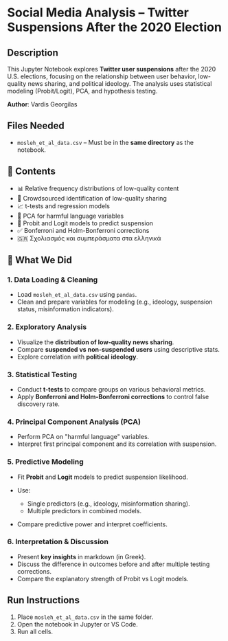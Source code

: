 
# Social Media Analysis – Twitter Suspensions After the 2020 Election

## Description

This Jupyter Notebook explores **Twitter user suspensions** after the 2020 U.S. elections, focusing on the relationship between user behavior, low-quality news sharing, and political ideology. The analysis uses statistical modeling (Probit/Logit), PCA, and hypothesis testing.

**Author**: Vardis Georgilas

## Files Needed

* `mosleh_et_al_data.csv` – Must be in the **same directory** as the notebook.

## 🧪 Contents

* 📊 Relative frequency distributions of low-quality content
* 🧠 Crowdsourced identification of low-quality sharing
* 📈 t-tests and regression models
* 🧬 PCA for harmful language variables
* 🧮 Probit and Logit models to predict suspension
* ✅ Bonferroni and Holm-Bonferroni corrections
* 🇬🇷 Σχολιασμός και συμπεράσματα στα ελληνικά


## 🧪 What We Did

### 1. Data Loading & Cleaning

* Load `mosleh_et_al_data.csv` using `pandas`.
* Clean and prepare variables for modeling (e.g., ideology, suspension status, misinformation indicators).

### 2. Exploratory Analysis

* Visualize the **distribution of low-quality news sharing**.
* Compare **suspended vs non-suspended users** using descriptive stats.
* Explore correlation with **political ideology**.

### 3. Statistical Testing

* Conduct **t-tests** to compare groups on various behavioral metrics.
* Apply **Bonferroni and Holm-Bonferroni corrections** to control false discovery rate.

### 4. Principal Component Analysis (PCA)

* Perform PCA on "harmful language" variables.
* Interpret first principal component and its correlation with suspension.

### 5. Predictive Modeling

* Fit **Probit** and **Logit** models to predict suspension likelihood.
* Use:

  * Single predictors (e.g., ideology, misinformation sharing).
  * Multiple predictors in combined models.
* Compare predictive power and interpret coefficients.

### 6. Interpretation & Discussion

* Present **key insights** in markdown (in Greek).
* Discuss the difference in outcomes before and after multiple testing corrections.
* Compare the explanatory strength of Probit vs Logit models.


## Run Instructions

1. Place `mosleh_et_al_data.csv` in the same folder.
2. Open the notebook in Jupyter or VS Code.
3. Run all cells.

